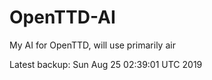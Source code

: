 # OpenTTD-AI
My AI for OpenTTD, will use primarily air

Latest backup: Sun Aug 25 02:39:01 UTC 2019
